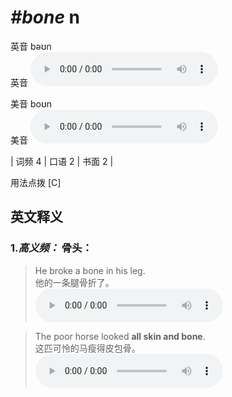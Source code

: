 # ***\#bone*** n
英音 bəʊn  
英音
<audio src="./media/bone-B.aac" controls="controls"></audio>

美音 boʊn  
美音
<audio src="./media/bone.aac" controls="controls"></audio>



| 词频 4 | 口语 2 | 书面 2 |  

用法点拨  [C]

英文释义
---
### 1.*高义频：* **骨头：**  

 > He broke a bone in his leg.   
 > 他的一条腿骨折了。    
<audio src="./media/1-bone.aac" controls="controls"></audio>

 > The poor horse looked **all skin and bone**.   
 > 这匹可怜的马瘦得皮包骨。    
<audio src="./media/2-bone.aac" controls="controls"></audio>


